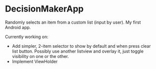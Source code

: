 DecisionMakerApp
================

Randomly selects an item from a custom list (input by user). My first Android app.

Currently working on:
<ul>
  <li>
  Add simpler, 2-item selector to show by default and when press clear list button. Possibly use another listview and overlay it, just toggle visibility on one or the other.
  </li>
  <li>
  Implement ViewHolder
  </li>
</ul>

